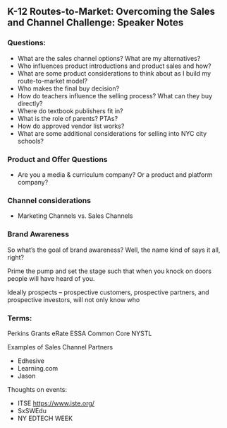 ## K-12 Routes-to-Market: Overcoming the Sales and Channel Challenge: Speaker Notes

### Questions:
* What are the sales channel options? What are my alternatives?
* Who influences product introductions and product sales and how?
* What are some product considerations to think about as I build my route-to-market model?
* Who makes the final buy decision?
* How do teachers influence the selling process? What can they buy directly?
* Where do textbook publishers fit in?
* What is the role of parents? PTAs?
* How do approved vendor list works?
* What are some additional considerations for selling into NYC city schools?

### Product and Offer Questions
* Are you a media & curriculum company? Or a product and platform company?

### Channel considerations
* Marketing Channels vs. Sales Channels

### Brand Awareness
So what’s the goal of brand awareness? Well, the name kind of says it all, right? 

Prime the pump and set the stage such that when you knock on doors people will have heard of you.

Ideally prospects – prospective customers, prospective partners, and prospective investors, will not only know who 




### Terms:
Perkins Grants
eRate
ESSA
Common Core
NYSTL

Examples of Sales Channel Partners
* Edhesive
* Learning.com
* Jason


Thoughts on events:
* ITSE https://www.iste.org/
* SxSWEdu
* NY EDTECH WEEK 
